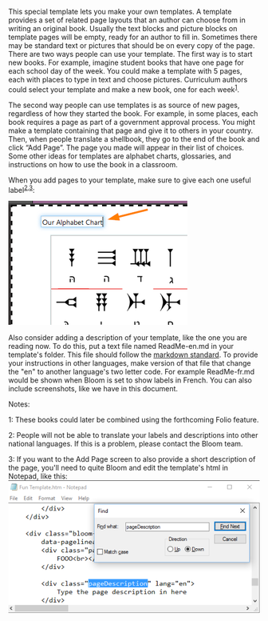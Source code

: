 This special template lets you make your own templates. A template provides a set of related page layouts that an author can choose from in writing an original book. Usually the text blocks and picture blocks on template pages will be empty, ready for an author to fill in. Sometimes there may be standard text or pictures that should be on every copy of the page.
There are two ways people can use your template. The first way is to start new books. For example, imagine student books that have one page for each school day of the week. You could make a template with 5 pages, each with places to type in text and choose pictures. Curriculum authors could select your template and make a new book, one for each week<sup>[1](#note1)</sup>.

The second way people can use templates is as source of new pages, regardless of how they started the book. For example, in some places, each book requires a page as part of a government approval process. You might make a template containing that page and give it to others in your country. Then, when people translate a shellbook, they go to the end of the book and click “Add Page”. The page you made will appear in their list of choices. Some other ideas for templates are alphabet charts, glossaries, and instructions on how to use the book in a classroom.

When you add pages to your template, make sure to give each one useful label<sup>[2](#note2),[3](@note3)</sup>:

![custom label](customLabel.png)

 Also consider adding a description of your template, like the one you are reading now. To do this, put a text file named ReadMe-en.md in your template's folder. This file should follow the <a href="http://spec.commonmark.org/dingus/">markdown standard</a>. To provide your instructions in other languages, make version of that file that change the "en" to another language's two letter code. For example ReadMe-fr.md would be shown when Bloom is set to show labels in French. You can also include screenshots, like we have in this document.

Notes:

<a name="note1">1</a>: These books could later be combined using the forthcoming Folio feature.

<a name="note2">2</a>: People will not be able to translate your labels and descriptions into other national languages. If this is a problem, please contact the Bloom team.

<a name="note3">3</a>: If you want to the Add Page screen to also provide a short description of the page, you'll need to quite Bloom and edit the template's html in Notepad, like this: ![page description](pageDescription.png)
